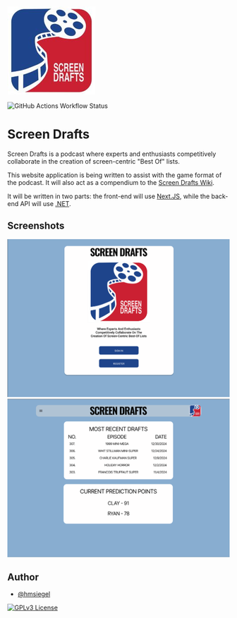 
![Logo](./res/screen-drafts-small.jpg)

![GitHub Actions Workflow Status](https://img.shields.io/github/actions/workflow/status/hmsiegel/ScreenDrafts/build.yml)


# Screen Drafts

Screen Drafts is a podcast where experts and enthusiasts competitively collaborate in the creation of screen-centric "Best Of" lists.

This website application is being written to assist with the game format of the podcast. It will also act as a compendium to the [Screen Drafts Wiki](https://screendrafts.fandom.com/wiki/Screen_Drafts).

It will be written in two parts: the front-end will use [Next.JS](https://nextjs.org/), while the back-end API will use [.NET](https://github.com/dotnet/core).

## Screenshots

![Home Page](./res/home-page.png)
![Guest](./res/guest-landing.png)



## Author

- [@hmsiegel](https://www.github.com/hmsiegel)




[![GPLv3 License](https://img.shields.io/badge/License-GPL%20v3-yellow.svg)](https://opensource.org/licenses/)



